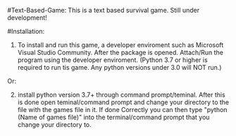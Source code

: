 #Text-Based-Game:
This is a text based survival game. Still under development!

#Installation:

1. To install and run this game, a developer enviroment such as Microsoft Visual Studio Community. After the package is opened. Attach/Run the program using the developer enviroment. (Python 3.7 or higher is required to run tis game. Any python versions under 3.0 will NOT run.)

Or:

2. install python version 3.7+ through command prompt/teminal. After this is done open teminal/command prompt and change your directory to the file with the games file in it. If done Correctly you can then type "python (Name of games file)" into the terminal/command prompt that you change your directory to.
